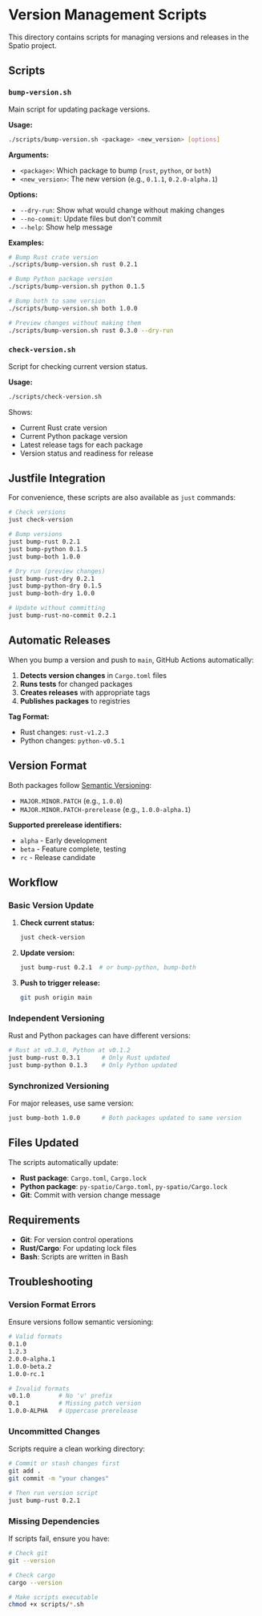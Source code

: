 # Version Management Scripts

This directory contains scripts for managing versions and releases in the Spatio project.

## Scripts

### `bump-version.sh`

Main script for updating package versions.

**Usage:**
```bash
./scripts/bump-version.sh <package> <new_version> [options]
```

**Arguments:**
- `<package>`: Which package to bump (`rust`, `python`, or `both`)
- `<new_version>`: The new version (e.g., `0.1.1`, `0.2.0-alpha.1`)

**Options:**
- `--dry-run`: Show what would change without making changes
- `--no-commit`: Update files but don't commit
- `--help`: Show help message

**Examples:**
```bash
# Bump Rust crate version
./scripts/bump-version.sh rust 0.2.1

# Bump Python package version
./scripts/bump-version.sh python 0.1.5

# Bump both to same version
./scripts/bump-version.sh both 1.0.0

# Preview changes without making them
./scripts/bump-version.sh rust 0.3.0 --dry-run
```

### `check-version.sh`

Script for checking current version status.

**Usage:**
```bash
./scripts/check-version.sh
```

Shows:
- Current Rust crate version
- Current Python package version
- Latest release tags for each package
- Version status and readiness for release

## Justfile Integration

For convenience, these scripts are also available as `just` commands:

```bash
# Check versions
just check-version

# Bump versions
just bump-rust 0.2.1
just bump-python 0.1.5
just bump-both 1.0.0

# Dry run (preview changes)
just bump-rust-dry 0.2.1
just bump-python-dry 0.1.5
just bump-both-dry 1.0.0

# Update without committing
just bump-rust-no-commit 0.2.1
```

## Automatic Releases

When you bump a version and push to `main`, GitHub Actions automatically:

1. **Detects version changes** in `Cargo.toml` files
2. **Runs tests** for changed packages
3. **Creates releases** with appropriate tags
4. **Publishes packages** to registries

**Tag Format:**
- Rust changes: `rust-v1.2.3`
- Python changes: `python-v0.5.1`

## Version Format

Both packages follow [Semantic Versioning](https://semver.org/):

- `MAJOR.MINOR.PATCH` (e.g., `1.0.0`)
- `MAJOR.MINOR.PATCH-prerelease` (e.g., `1.0.0-alpha.1`)

**Supported prerelease identifiers:**
- `alpha` - Early development
- `beta` - Feature complete, testing
- `rc` - Release candidate

## Workflow

### Basic Version Update

1. **Check current status:**
   ```bash
   just check-version
   ```

2. **Update version:**
   ```bash
   just bump-rust 0.2.1  # or bump-python, bump-both
   ```

3. **Push to trigger release:**
   ```bash
   git push origin main
   ```

### Independent Versioning

Rust and Python packages can have different versions:

```bash
# Rust at v0.3.0, Python at v0.1.2
just bump-rust 0.3.1      # Only Rust updated
just bump-python 0.1.3    # Only Python updated
```

### Synchronized Versioning

For major releases, use same version:

```bash
just bump-both 1.0.0      # Both packages updated to same version
```

## Files Updated

The scripts automatically update:

- **Rust package**: `Cargo.toml`, `Cargo.lock`
- **Python package**: `py-spatio/Cargo.toml`, `py-spatio/Cargo.lock`
- **Git**: Commit with version change message

## Requirements

- **Git**: For version control operations
- **Rust/Cargo**: For updating lock files
- **Bash**: Scripts are written in Bash

## Troubleshooting

### Version Format Errors

Ensure versions follow semantic versioning:
```bash
# Valid formats
0.1.0
1.2.3
2.0.0-alpha.1
1.0.0-beta.2
1.0.0-rc.1

# Invalid formats
v0.1.0        # No 'v' prefix
0.1           # Missing patch version
1.0.0-ALPHA   # Uppercase prerelease
```

### Uncommitted Changes

Scripts require a clean working directory:
```bash
# Commit or stash changes first
git add .
git commit -m "your changes"

# Then run version script
just bump-rust 0.2.1
```

### Missing Dependencies

If scripts fail, ensure you have:
```bash
# Check git
git --version

# Check cargo
cargo --version

# Make scripts executable
chmod +x scripts/*.sh
```
